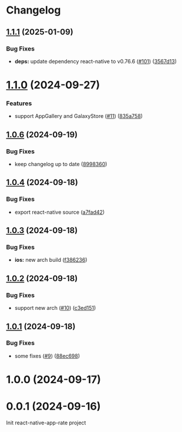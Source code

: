 # Changelog

## [1.1.1](https://github.com/huextrat/react-native-rate-app/compare/v1.1.0...v1.1.1) (2025-01-09)


### Bug Fixes

* **deps:** update dependency react-native to v0.76.6 ([#101](https://github.com/huextrat/react-native-rate-app/issues/101)) ([3567d13](https://github.com/huextrat/react-native-rate-app/commit/3567d136e68b84db17a6d8ebed0ef3fcf0ccbfa3))

# [1.1.0](https://github.com/huextrat/react-native-rate-app/compare/v1.0.6...v1.1.0) (2024-09-27)


### Features

* support AppGallery and GalaxyStore ([#11](https://github.com/huextrat/react-native-rate-app/issues/11)) ([835a758](https://github.com/huextrat/react-native-rate-app/commit/835a758909775d4d8208692f8b0c7ca9387a1ee1))

## [1.0.6](https://github.com/huextrat/react-native-rate-app/compare/v1.0.5...v1.0.6) (2024-09-19)


### Bug Fixes

* keep changelog up to date ([8998360](https://github.com/huextrat/react-native-rate-app/commit/899836043404eb8fb9121760d542bb81ca235d4a))

## [1.0.4](https://github.com/huextrat/react-native-rate-app/compare/v1.0.3...v1.0.4) (2024-09-18)


### Bug Fixes

* export react-native source ([a7fad42](https://github.com/huextrat/react-native-rate-app/commit/a7fad425300762ddbd61ee72c67726f36d8f219c))

## [1.0.3](https://github.com/huextrat/react-native-rate-app/compare/v1.0.2...v1.0.3) (2024-09-18)


### Bug Fixes

* **ios:** new arch build ([f386236](https://github.com/huextrat/react-native-rate-app/commit/f386236ab5efdde13856d066a8c7ef1b6a202c27))

## [1.0.2](https://github.com/huextrat/react-native-rate-app/compare/v1.0.1...v1.0.2) (2024-09-18)


### Bug Fixes

* support new arch ([#10](https://github.com/huextrat/react-native-rate-app/issues/10)) ([c3ed151](https://github.com/huextrat/react-native-rate-app/commit/c3ed151c35883d9c7c4e78e437a84177367e04a2))

## [1.0.1](https://github.com/huextrat/react-native-rate-app/compare/v1.0.0...v1.0.1) (2024-09-18)


### Bug Fixes

* some fixes ([#9](https://github.com/huextrat/react-native-rate-app/issues/9)) ([88ec698](https://github.com/huextrat/react-native-rate-app/commit/88ec6983b37f4dace42d020b558303c1bd16cebd))

# 1.0.0 (2024-09-17)

# 0.0.1 (2024-09-16)

Init react-native-app-rate project
